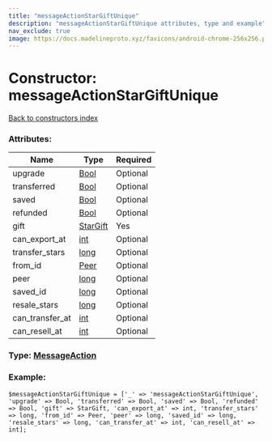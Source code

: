 ```yaml
---
title: "messageActionStarGiftUnique"
description: "messageActionStarGiftUnique attributes, type and example"
nav_exclude: true
image: https://docs.madelineproto.xyz/favicons/android-chrome-256x256.png
---
```

# Constructor: messageActionStarGiftUnique  
[Back to constructors index](/API_docs/constructors/index.html)



### Attributes:

| Name     |    Type       | Required |
|----------|---------------|----------|
|upgrade|[Bool](/API_docs/types/Bool.html) | Optional|
|transferred|[Bool](/API_docs/types/Bool.html) | Optional|
|saved|[Bool](/API_docs/types/Bool.html) | Optional|
|refunded|[Bool](/API_docs/types/Bool.html) | Optional|
|gift|[StarGift](/API_docs/types/StarGift.html) | Yes|
|can\_export\_at|[int](/API_docs/types/int.html) | Optional|
|transfer\_stars|[long](/API_docs/types/long.html) | Optional|
|from\_id|[Peer](/API_docs/types/Peer.html) | Optional|
|peer|[long](/API_docs/types/long.html) | Optional|
|saved\_id|[long](/API_docs/types/long.html) | Optional|
|resale\_stars|[long](/API_docs/types/long.html) | Optional|
|can\_transfer\_at|[int](/API_docs/types/int.html) | Optional|
|can\_resell\_at|[int](/API_docs/types/int.html) | Optional|



### Type: [MessageAction](/API_docs/types/MessageAction.html)


### Example:

```
$messageActionStarGiftUnique = ['_' => 'messageActionStarGiftUnique', 'upgrade' => Bool, 'transferred' => Bool, 'saved' => Bool, 'refunded' => Bool, 'gift' => StarGift, 'can_export_at' => int, 'transfer_stars' => long, 'from_id' => Peer, 'peer' => long, 'saved_id' => long, 'resale_stars' => long, 'can_transfer_at' => int, 'can_resell_at' => int];
```  

